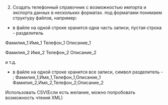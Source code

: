 2. Создать телефонный справочник с возможностью импорта и экспорта данных в нескольких форматах. 
под форматами понимаем структуру файлов, например:
- в файле на одной строке хранится одна часть записи, пустая строка - разделитель

Фамилия_1
Имя_1
Телефон_1
Описание_1

Фамилия_2
Имя_2
Телефон_2
Описание_2

и т.д.
- в файле на одной строке хранится все записи, символ разделитель - ;
Фамилия_1,Имя_1,Телефон_1,Описание_1
Фамилия_2,Имя_2,Телефон_2,Описание_2

Использовать CSV(Если есть желание, можно попробовать возможность чтения XML)